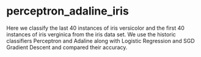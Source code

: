 # perceptron_adaline_iris

Here we classify the last 40 instances of iris versicolor and the first 40 instances of iris verginica from the iris data set. We use the historic classifiers Perceptron and Adaline along with Logistic Regression and SGD Gradient Descent and compared their accuracy.
